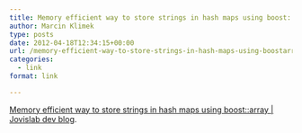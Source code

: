 ```yaml
---
title: Memory efficient way to store strings in hash maps using boost::array | Jovislab dev blog
author: Marcin Klimek
type: posts
date: 2012-04-18T12:34:15+00:00
url: /memory-efficient-way-to-store-strings-in-hash-maps-using-boostarray-jovislab-dev-blog/
categories:
  - link
format: link

---
```

[Memory efficient way to store strings in hash maps using boost::array | Jovislab dev blog][1].

 [1]: http://jovislab.com/blog/?p=89#.T43CQGMSaOU.reddit